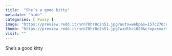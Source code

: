 ```yaml
---
title:  "She’s a good kitty"
metadate: "hide"
categories: [ Pussy ]
image: "https://preview.redd.it/nrn70hr8c2n51.jpg?auto=webp&s=157c270ced75d6fbdbc7bf4cf5694e49d48c6426"
thumb: "https://preview.redd.it/nrn70hr8c2n51.jpg?width=1080&crop=smart&auto=webp&s=f5b9277c495052487a3d35280675c477eb7085e0"
visit: ""
---
```

She’s a good kitty
